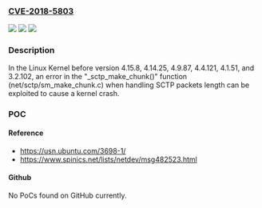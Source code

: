 ### [CVE-2018-5803](https://cve.mitre.org/cgi-bin/cvename.cgi?name=CVE-2018-5803)
![](https://img.shields.io/static/v1?label=Product&message=Linux%20Kernel&color=blue)
![](https://img.shields.io/static/v1?label=Version&message=n%2Fa&color=blue)
![](https://img.shields.io/static/v1?label=Vulnerability&message=Denial%20of%20Service&color=brighgreen)

### Description

In the Linux Kernel before version 4.15.8, 4.14.25, 4.9.87, 4.4.121, 4.1.51, and 3.2.102, an error in the "_sctp_make_chunk()" function (net/sctp/sm_make_chunk.c) when handling SCTP packets length can be exploited to cause a kernel crash.

### POC

#### Reference
- https://usn.ubuntu.com/3698-1/
- https://www.spinics.net/lists/netdev/msg482523.html

#### Github
No PoCs found on GitHub currently.

